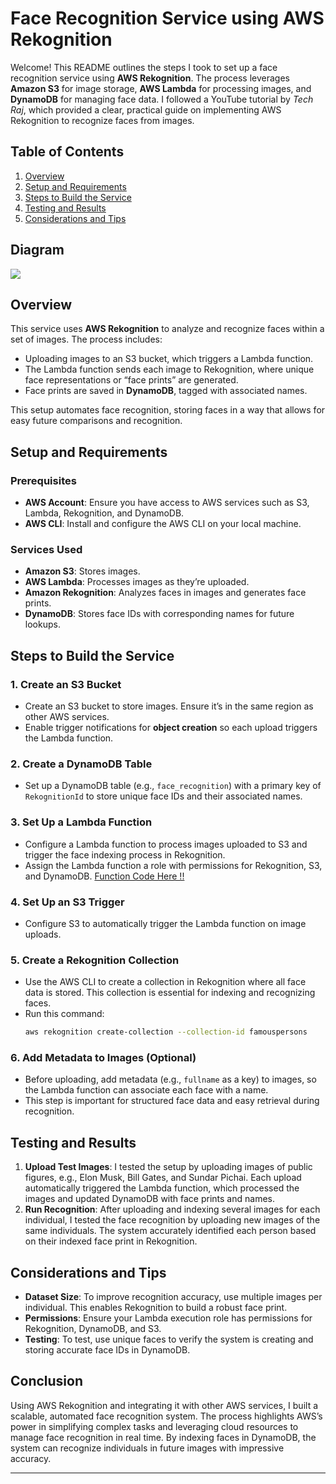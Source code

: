 

# Face Recognition Service using AWS Rekognition

Welcome! This README outlines the steps I took to set up a face recognition service using **AWS Rekognition**. The process leverages **Amazon S3** for image storage, **AWS Lambda** for processing images, and **DynamoDB** for managing face data. I followed a YouTube tutorial by *Tech Raj*, which provided a clear, practical guide on implementing AWS Rekognition to recognize faces from images.

## Table of Contents
1. [Overview](#overview)
2. [Setup and Requirements](#setup-and-requirements)
3. [Steps to Build the Service](#steps-to-build-the-service)
4. [Testing and Results](#testing-and-results)
5. [Considerations and Tips](#considerations-and-tips)


## Diagram 
![](https://github.com/Kishor-Bibin/face-recognition-service-using-AWS-Rekognitiom/blob/507b52e85956305d4fc0e74b5b67d38925b7569b/Diagram/Architectural%20Diagram.png)

## Overview

This service uses **AWS Rekognition** to analyze and recognize faces within a set of images. The process includes:
- Uploading images to an S3 bucket, which triggers a Lambda function.
- The Lambda function sends each image to Rekognition, where unique face representations or “face prints” are generated.
- Face prints are saved in **DynamoDB**, tagged with associated names.

This setup automates face recognition, storing faces in a way that allows for easy future comparisons and recognition.

## Setup and Requirements

### Prerequisites
- **AWS Account**: Ensure you have access to AWS services such as S3, Lambda, Rekognition, and DynamoDB.
- **AWS CLI**: Install and configure the AWS CLI on your local machine.

### Services Used
- **Amazon S3**: Stores images.
- **AWS Lambda**: Processes images as they’re uploaded.
- **Amazon Rekognition**: Analyzes faces in images and generates face prints.
- **DynamoDB**: Stores face IDs with corresponding names for future lookups.

## Steps to Build the Service

### 1. Create an S3 Bucket
   - Create an S3 bucket to store images. Ensure it’s in the same region as other AWS services.
   - Enable trigger notifications for **object creation** so each upload triggers the Lambda function.

### 2. Create a DynamoDB Table
   - Set up a DynamoDB table (e.g., `face_recognition`) with a primary key of `RekognitionId` to store unique face IDs and their associated names.

### 3. Set Up a Lambda Function
   - Configure a Lambda function to process images uploaded to S3 and trigger the face indexing process in Rekognition.
   - Assign the Lambda function a role with permissions for Rekognition, S3, and DynamoDB.
[Function Code Here !!](https://github.com/Kishor-Bibin/face-recognition-service-using-AWS-Rekognitiom/blob/507b52e85956305d4fc0e74b5b67d38925b7569b/Diagram/Architectural%20Diagram.png)


### 4. Set Up an S3 Trigger
   - Configure S3 to automatically trigger the Lambda function on image uploads.

### 5. Create a Rekognition Collection
   - Use the AWS CLI to create a collection in Rekognition where all face data is stored. This collection is essential for indexing and recognizing faces.
   - Run this command:
     ```bash
     aws rekognition create-collection --collection-id famouspersons
     ```

### 6. Add Metadata to Images (Optional)
   - Before uploading, add metadata (e.g., `fullname` as a key) to images, so the Lambda function can associate each face with a name.
   - This step is important for structured face data and easy retrieval during recognition.

## Testing and Results

1. **Upload Test Images**: I tested the setup by uploading images of public figures, e.g., Elon Musk, Bill Gates, and Sundar Pichai. Each upload automatically triggered the Lambda function, which processed the images and updated DynamoDB with face prints and names.
2. **Run Recognition**: After uploading and indexing several images for each individual, I tested the face recognition by uploading new images of the same individuals. The system accurately identified each person based on their indexed face print in Rekognition.

## Considerations and Tips

- **Dataset Size**: To improve recognition accuracy, use multiple images per individual. This enables Rekognition to build a robust face print.
- **Permissions**: Ensure your Lambda execution role has permissions for Rekognition, DynamoDB, and S3.
- **Testing**: To test, use unique faces to verify the system is creating and storing accurate face IDs in DynamoDB.

## Conclusion

Using AWS Rekognition and integrating it with other AWS services, I built a scalable, automated face recognition system. The process highlights AWS’s power in simplifying complex tasks and leveraging cloud resources to manage face recognition in real time. By indexing faces in DynamoDB, the system can recognize individuals in future images with impressive accuracy.

--- 
